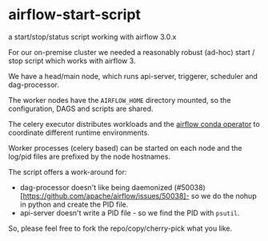 # airflow-start-script
a start/stop/status script working with airflow 3.0.x

For our on-premise cluster we needed a reasonably robust (ad-hoc) start / stop script which works with airflow 3.

We have a head/main node, which runs api-server, triggerer, scheduler and dag-processor.

The worker nodes have the `AIRFLOW_HOME` directory mounted, so the configuration, DAGS and scripts are shared.

The celery executor distributes workloads and the [airflow conda operator](ttps://github.com/lynker-analytics/airflow-conda-operator/)
to coordinate different runtime environments.

Worker processes (celery based) can be started on each node and the log/pid files are prefixed by the node hostnames.

The script offers a work-around for:

* dag-processor doesn't like being daemonized (#50038)[https://github.com/apache/airflow/issues/50038]- so we do the nohup in python and create the PID file.
* api-server doesn't write a PID file - so we find the PID with `psutil`.

So, please feel free to fork the repo/copy/cherry-pick what you like.
